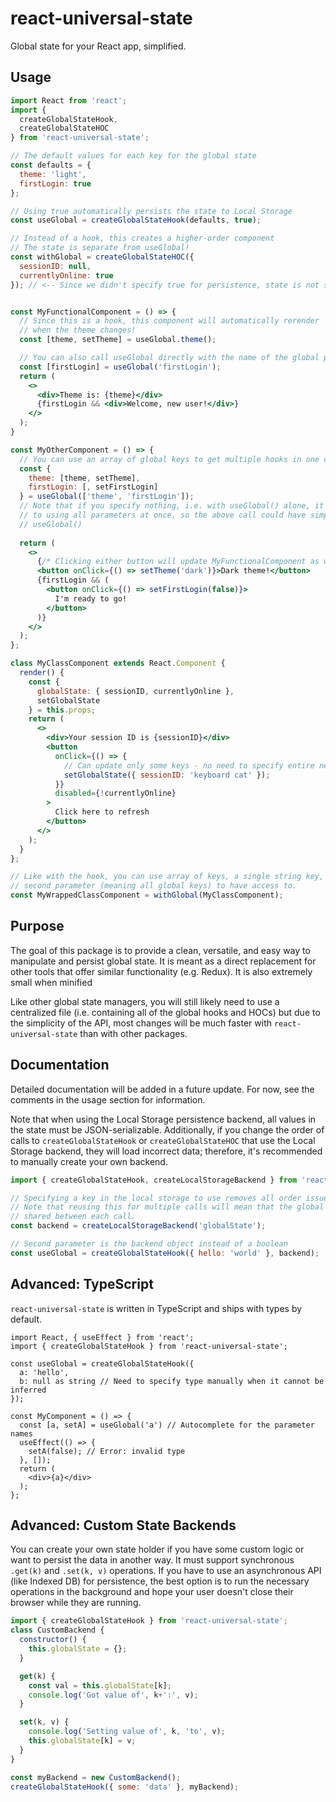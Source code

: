 # react-universal-state

Global state for your React app, simplified.

## Usage
```jsx
import React from 'react';
import {
  createGlobalStateHook,
  createGlobalStateHOC
} from 'react-universal-state';

// The default values for each key for the global state
const defaults = {
  theme: 'light',
  firstLogin: true
};

// Using true automatically persists the state to Local Storage
const useGlobal = createGlobalStateHook(defaults, true);

// Instead of a hook, this creates a higher-order component
// The state is separate from useGlobal!
const withGlobal = createGlobalStateHOC({
  sessionID: null,
  currentlyOnline: true
}); // <-- Since we didn't specify true for persistence, state is not saved


const MyFunctionalComponent = () => {
  // Since this is a hook, this component will automatically rerender
  // when the theme changes!
  const [theme, setTheme] = useGlobal.theme();

  // You can also call useGlobal directly with the name of the global parameter
  const [firstLogin] = useGlobal('firstLogin');
  return (
    <>
      <div>Theme is: {theme}</div>
      {firstLogin && <div>Welcome, new user!</div>}
    </>
  );
}

const MyOtherComponent = () => {
  // You can use an array of global keys to get multiple hooks in one call!
  const {
    theme: [theme, setTheme],
    firstLogin: [, setFirstLogin]
  } = useGlobal(['theme', 'firstLogin']);
  // Note that if you specify nothing, i.e. with useGlobal() alone, it defaults
  // to using all parameters at once, so the above call could have simply been
  // useGlobal()
  
  return (
    <>
      {/* Clicking either button will update MyFunctionalComponent as well */}
      <button onClick={() => setTheme('dark')}>Dark theme!</button>
      {firstLogin && (
        <button onClick={() => setFirstLogin(false)}>
          I'm ready to go!
        </button>
      )}
    </>
  );
};

class MyClassComponent extends React.Component {
  render() {
    const {
      globalState: { sessionID, currentlyOnline },
      setGlobalState
    } = this.props;
    return (
      <>
        <div>Your session ID is {sessionID}</div>
        <button
          onClick={() => {
            // Can update only some keys - no need to specify entire new state
            setGlobalState({ sessionID: 'keyboard cat' });
          }}
          disabled={!currentlyOnline}
        >
          Click here to refresh
        </button>
      </>
    );
  }
};

// Like with the hook, you can use array of keys, a single string key, or no
// second parameter (meaning all global keys) to have access to.
const MyWrappedClassComponent = withGlobal(MyClassComponent);
```

## Purpose
The goal of this package is to provide a clean, versatile, and easy way to manipulate and persist global state. It is meant as a direct replacement for other tools that offer similar functionality (e.g. Redux). It is also extremely small when minified

Like other global state managers, you will still likely need to use a centralized file (i.e. containing all of the global hooks and HOCs) but due to the simplicity of the API, most changes will be much faster with `react-universal-state` than with other packages.

## Documentation
Detailed documentation will be added in a future update. For now, see the comments in the usage section for information.

Note that when using the Local Storage persistence backend, all values in the state must be JSON-serializable. Additionally, if you change the order of calls to `createGlobalStateHook` or `createGlobalStateHOC` that use the Local Storage backend, they will load incorrect data; therefore, it's recommended to manually create your own backend.
```js
import { createGlobalStateHook, createLocalStorageBackend } from 'react-universal-state';

// Specifying a key in the local storage to use removes all order issues
// Note that reusing this for multiple calls will mean that the global state is
// shared between each call.
const backend = createLocalStorageBackend('globalState');

// Second parameter is the backend object instead of a boolean
const useGlobal = createGlobalStateHook({ hello: 'world' }, backend);
```

## Advanced: TypeScript
`react-universal-state` is written in TypeScript and ships with types by default.
```tsx
import React, { useEffect } from 'react';
import { createGlobalStateHook } from 'react-universal-state';

const useGlobal = createGlobalStateHook({
  a: 'hello',
  b: null as string // Need to specify type manually when it cannot be inferred
});

const MyComponent = () => {
  const [a, setA] = useGlobal('a') // Autocomplete for the parameter names
  useEffect(() => {
    setA(false); // Error: invalid type
  }, []);
  return (
    <div>{a}</div>
  );
};
```
## Advanced: Custom State Backends
You can create your own state holder if you have some custom logic or want to persist the data in another way. It must support synchronous `.get(k)` and `.set(k, v)` operations. If you have to use an asynchronous API (like Indexed DB) for persistence, the best option is to run the necessary operations in the background and hope your user doesn't close their browser while they are running.

```js
import { createGlobalStateHook } from 'react-universal-state';
class CustomBackend {
  constructor() {
    this.globalState = {};
  }

  get(k) {
    const val = this.globalState[k];
    console.log('Got value of', k+':', v);
  }

  set(k, v) {
    console.log('Setting value of', k, 'to', v);
    this.globalState[k] = v;
  }
}

const myBackend = new CustomBackend();
createGlobalStateHook({ some: 'data' }, myBackend);
```